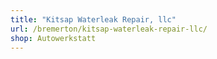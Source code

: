 ```yaml
---
title: "Kitsap Waterleak Repair, llc"
url: /bremerton/kitsap-waterleak-repair-llc/
shop: Autowerkstatt
---
```

